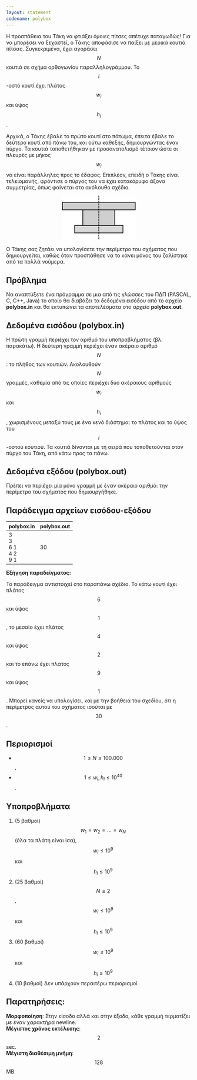 ```yaml
---
layout: statement
codename: polybox
---
```


Η προσπάθεια του Τάκη να φτιάξει όμοιες πίτσες απέτυχε παταγωδώς!
Για να μπορέσει να ξεχαστεί, ο Τάκης αποφάσισε να παίξει με μερικά
κουτιά πίτσας. Συγκεκριμένα, έχει αγοράσει $$N$$ κουτιά σε σχήμα
ορθογωνίου παραλληλογράμμου. Το $$i$$-οστό κουτί έχει πλάτος $$w_i$$ και
ύψος $$h_i$$.

Αρχικά, ο Τάκης έβαλε το πρώτο κουτί στο πάτωμα, έπειτα έβαλε το
δεύτερο κουτί από πάνω του, και ούτω καθεξής, δημιουργώντας έναν
πύργο. Τα κουτιά τοποθετήθηκαν με προσανατολισμό τέτοιον ώστε οι
πλευρές με μήκος $$w_i$$ να είναι παράλληλες προς το έδαφος. Επιπλέον,
επειδή ο Τάκης είναι τελειομανής, φρόντισε ο πύργος του να έχει
κατακόρυφο άξονα συμμετρίας, όπως φαίνεται στο ακόλουθο σχέδιο.

<center>
<img src="/assets/37-a-polypox-statement.png" width="200px"/>
</center>

Ο Τάκης σας ζητάει να υπολογίσετε την περίμετρο του σχήματος που
δημιουργείται, καθώς όταν προσπάθησε να το κάνει μόνος του
ζαλίστηκε από τα πολλά νούμερα.


## Πρόβλημα

Να αναπτύξετε ένα πρόγραμμα σε μια από τις γλώσσες του ΠΔΠ
(PASCAL, C, C++, Java) το οποίο θα διαβάζει τα δεδομένα εισόδου
από το αρχείο **polybox.in** και θα εκτυπώνει τα αποτελέσματα στο
αρχείο **polybox.out**.


## Δεδομένα εισόδου (polybox.in)

Η πρώτη γραμμή περιέχει τον αριθμό του υποπροβλήματος (βλ.
παρακάτω). Η δεύτερη γραμμή περιέχει έναν ακέραιο αριθμό $$N$$: το
πλήθος των κουτιών. Ακολουθούν $$N$$ γραμμές, καθεμία από τις οποίες
περιέχει δύο ακέραιους αριθμούς $$w_i$$ και $$h_i$$, χωρισμένους μεταξύ τους
με ένα κενό διάστημα: το πλάτος και το ύψος του $$i$$-οστού κουτιού. Τα
κουτιά δίνονται με τη σειρά που τοποθετούνται στον πύργο του Τάκη,
από κάτω προς τα πάνω.

## Δεδομένα εξόδου (polybox.out)

Πρέπει να περιέχει μία μόνο γραμμή με έναν ακέραιο αριθμό: την
περίμετρο του σχήματος που δημιουργήθηκε.

## Παράδειγμα αρχείων εισόδου-εξόδου

| **polybox.in**      | **polybox.out** |
| :--- | :--- |
| 3<br>3<br>6 1<br>4 2<br>9 1 | 30 |

**Εξήγηση παραδείγματος:** 

Το παράδειγμα αντιστοιχεί στο παραπάνω σχέδιο. Το κάτω κουτί
έχει πλάτος $$6$$ και ύψος $$1$$, το μεσαίο έχει πλάτος $$4$$ και ύψος $$2$$ και το επάνω
έχει πλάτος $$9$$ και ύψος $$1$$. Μπορεί κανείς να υπολογίσει, και με την βοήθεια
του σχεδίου, ότι η περίμετρος αυτού του σχήματος ισούται με $$30$$.


## Περιορισμοί

 - $$1 \leq N \leq 100.000$$,
 - $$1 \leq w_i, h_i \leq 10^{40}$$.
 
## Υποπροβλήματα

1. (5 βαθμοί) $$w_1 = w_2 = \ldots = w_N$$ (όλα τα πλάτη είναι ίσα), $$w_i \leq 10^9$$ και $$h_i \leq 10^9$$
2. (25 βαθμοί) $$N \leq 2$$, $$w_i \leq 10^9$$ και $$h_i \leq 10^9$$
3. (60 βαθμοί) $$w_i \leq 10^9$$ και $$h_i \leq 10^9$$
4. (10 βαθμοί) Δεν υπάρχουν περαιτέρω περιορισμοί

## Παρατηρήσεις:

**Μορφοποίηση**: Στην είσοδο αλλά και στην έξοδο, κάθε γραμμή τερματίζει με έναν χαρακτήρα newline.<br>
**Μέγιστος χρόνος εκτέλεσης**: $$2$$ sec.<br>
**Μέγιστη διαθέσιμη μνήμη**: $$128$$ MB.
